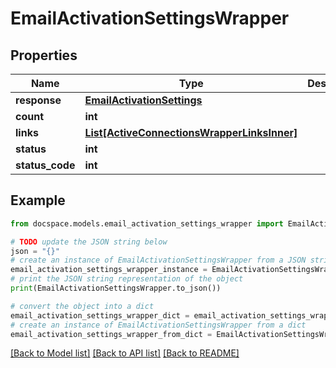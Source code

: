 # EmailActivationSettingsWrapper


## Properties

Name | Type | Description | Notes
------------ | ------------- | ------------- | -------------
**response** | [**EmailActivationSettings**](EmailActivationSettings.md) |  | [optional] 
**count** | **int** |  | [optional] 
**links** | [**List[ActiveConnectionsWrapperLinksInner]**](ActiveConnectionsWrapperLinksInner.md) |  | [optional] 
**status** | **int** |  | [optional] 
**status_code** | **int** |  | [optional] 

## Example

```python
from docspace.models.email_activation_settings_wrapper import EmailActivationSettingsWrapper

# TODO update the JSON string below
json = "{}"
# create an instance of EmailActivationSettingsWrapper from a JSON string
email_activation_settings_wrapper_instance = EmailActivationSettingsWrapper.from_json(json)
# print the JSON string representation of the object
print(EmailActivationSettingsWrapper.to_json())

# convert the object into a dict
email_activation_settings_wrapper_dict = email_activation_settings_wrapper_instance.to_dict()
# create an instance of EmailActivationSettingsWrapper from a dict
email_activation_settings_wrapper_from_dict = EmailActivationSettingsWrapper.from_dict(email_activation_settings_wrapper_dict)
```
[[Back to Model list]](../README.md#documentation-for-models) [[Back to API list]](../README.md#documentation-for-api-endpoints) [[Back to README]](../README.md)



